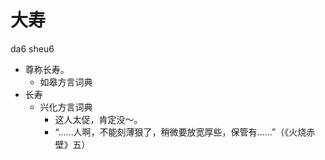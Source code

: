 



# 大寿
da6 sheu6
+ 尊称长寿。
  * 如皋方言词典
+ 长寿
  * 兴化方言词典
    - 这人太促，肯定没～。
    - “……人啊，不能刻薄狠了，稍微要放宽厚些，保管有……”（《火烧赤壁》五）
